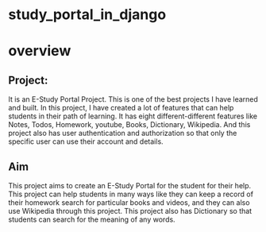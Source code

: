 # study_portal_in_django

# overview
## Project:
It is an E-Study Portal Project. This is one of the best projects I have learned and built. In this project, I have created a lot of features that can help students in their path of learning. It has eight different-different features like Notes, Todos, Homework, youtube, Books, Dictionary, Wikipedia. And this project also has user authentication and authorization so that only the specific user can use their account and details.

## Aim

This project aims to create an E-Study Portal for the student for their help. This project can help students in many ways like they can keep a record of their homework search for particular books and videos, and they can also use Wikipedia through this project. This project also has Dictionary so that students can search for the meaning of any words.

